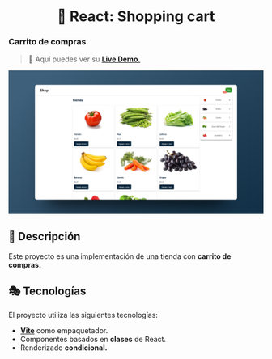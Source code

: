 <div align='center'>

# 🛒 React: Shopping cart

</div>

### Carrito de compras

> 🧩 Aquí puedes ver su [**Live Demo.**](https://carrito-compras-abraham.netlify.app/)

![vista-previa](./public/preview/01-page-preview.png)

## 🚀 Descripción

Este proyecto es una implementación de una tienda con **carrito de compras.**

## 🎭 Tecnologías

El proyecto utiliza las siguientes tecnologías:

- [**Vite**](https://vitejs.dev/) como empaquetador.
- Componentes basados en **clases** de React.
- Renderizado **condicional.**
